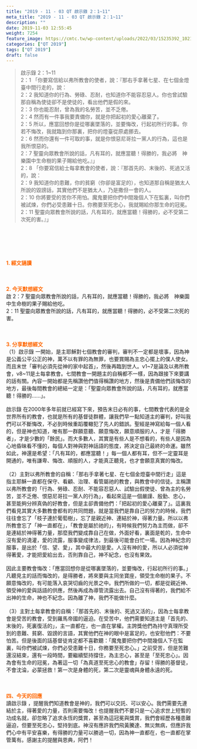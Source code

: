 ```yaml
---
title: "2019 - 11 - 03 QT 啟示錄 2：1~11"
meta_title: "2019 - 11 - 03 QT 啟示錄 2：1~11"
description: ""
date: 2019-11-03 12:55:45
weight: 7254
feature_image: https://cmtc.tw/wp-content/uploads/2022/03/15235392_10211799862337740_180693556567566654_o-1.webp
categories: ["QT 2019"]
tags: ["QT 2019"]
draft: false
---
```


<blockquote>啟示錄 2：1~11<br />
2：1 「你要寫信給以弗所教會的使者，說：『那右手拿著七星、在七個金燈臺中間行走的，說：<br />
2：2 我知道你的行為、勞碌、忍耐，也知道你不能容忍惡人。你也曾試驗那自稱為使徒卻不是使徒的，看出他們是假的來。<br />
2：3 你也能忍耐，曾為我的名勞苦，並不乏倦。<br />
2：4 然而有一件事我要責備你，就是你把起初的愛心離棄了。<br />
2：5 所以，應當回想你是從哪裏墜落的，並要悔改，行起初所行的事。你若不悔改，我就臨到你那裏，把你的燈臺從原處挪去。<br />
2：6 然而你還有一件可取的事，就是你恨惡尼哥拉一黨人的行為，這也是我所恨惡的。<br />
2：7 聖靈向眾教會所說的話，凡有耳的，就應當聽！得勝的，我必將　神樂園中生命樹的果子賜給他吃。』」<br />
2：8 「你要寫信給士每拿教會的使者，說：『那首先的、末後的、死過又活的，說：<br />
2：9 我知道你的患難，你的貧窮（你卻是富足的），也知道那自稱是猶太人所說的毀謗話，其實他們不是猶太人，乃是撒但一會的人。<br />
2：10 你將要受的苦你不用怕。魔鬼要把你們中間幾個人下在監裏，叫你們被試煉，你們必受患難十日。你務要至死忠心，我就賜給你那生命的冠冕。<br />
2：11 聖靈向眾教會所說的話，凡有耳的，就應當聽！得勝的，必不受第二次死的害。』」</blockquote><br />
&nbsp;<br />
<br />
&nbsp;<br />
<br />
<span style="color: #ff6600;"><strong>1. </strong><strong>經文誦讀</strong></span><br />
<br />
<span style="color: #ff6600;"><strong> </strong></span><br />
<br />
<span style="color: #ff6600;"><strong>2. 今天默想</strong><strong>經文<br />
</strong></span>啟 2：7 聖靈向眾教會所說的話，凡有耳的，就應當聽！得勝的，我必將　神樂園中生命樹的果子賜給他吃。<br />
2：11 聖靈向眾教會所說的話，凡有耳的，就應當聽！得勝的，必不受第二次死的害。<br />
<br />
&nbsp;<br />
<br />
<span style="color: #ff6600;"><strong>3. 分享默想經文<br />
</strong></span>（1）啟示錄 一開始，是主耶穌對七個教會的審判，審判不一定都是壞事，因為神是公義公平公正的神，萬不以有罪的為無罪，也要賞賜為主忠心擺上的僕人使女。而且末世「審判必須先從神的家中起首」，然後再臨到世人。v1~7是論及以弗所教會，v8~11是土每拿教會。七間教會一開題主的自稱都不一樣，因為跟接下來要講的話有關。內容一開始都是先稱讚他們值得稱讚的地方，然後是責備他們該悔改的地方，最後每間教會的總結一定是：「聖靈向眾教會所說的話，凡有耳的，就應當聽！得勝的……」。<br />
<br />
啟示錄 在2000年多年前就已經寫下來，預告末日必有的事，七間教會代表的是全世界所有的教會，也就是所有的基督徒群體，讓我們早一點知道主的審判，好叫我們可以不斷悔改，不必到時候重蹈覆轍犯了先人的錯誤。聖經是神寫給每一個人看的，但是神也知道，唯有那一群願意聽、願意悔改，願意順服的人，才是「得勝者」，才是少數的「餘民」。而大多數人，其實是有些人是不想看的，有些人是因為心地昏昧看不懂的，每個人對神與對神話語的態度，將決定自己最終的命運。雖然如此，神還是希望：「凡有耳的，都應當聽！」每一個人都有耳，但不一定靈耳是開通的，唯有謙卑、悔改、順服的人，才能真正聽見，也才會願意真實的悔改。<br />
<br />
（2）主對以弗所教會的自稱：「那右手拿著七星、在七個金燈臺中間行走」這是指主耶穌一直都在保守、看顧、治理、看管屬祂的教會，與教會中的信徒。主稱讚以弗所教會的「行為、勞碌、忍耐、不能容忍惡人、試驗出假使徒、曾為主的名勞苦，並不乏倦、恨惡尼哥拉一黨人的行為」，看起來這是一個嚴謹、殷勤、忠心，甚至能夠分辨真偽的好教會，但是主卻責備他們：「把起初的愛心離棄了」。這裏我們看見其實大多數教會都有的共同問題，就是當我們是靠自己的努力的時候，我們往往會忘了「枝子連於葡萄樹」，忘了是親近神、連結於神，得著力量。所以以弗所教會忘了「神一直都在」，「教會是屬於祂的」，有時候我們努力為主而做，卻不是連結於神得著力量，那麼我們變成靠自己在做，外面好看，裏面是乾的，生命中沒有愛的澆灌，愛的流露，服事變成律法，到最後可能會白忙一場。因為神紀念的服事，是出於「信、望、愛」，其中最大的是愛。人沒有神的愛，所以人必須從神得著愛，才能把愛給出去，否則靠自己，神不紀念，也沒有果效。<br />
<br />
因此主要教會悔改：「應當回想你是從哪裏墜落的，並要悔改，行起初所行的事。」凡聽見主的話而悔改的，是得勝者，將來要與主同坐寶座，領受生命樹的果子。不願意悔改的，有可能落入哀哭切齒的光景之中。我們所做的一切，都是從親近神、領受神的愛與話語的供應，然後再成為導管流露出去。自己沒有得著的，我們給不出神的生命，神也不紀念。因為離了神，我們不能做什麼。<br />
<br />
（3）主對土每拿教會的自稱：「那首先的、末後的、死過又活的」，因為士每拿教會是受苦的教會，受到羅馬帝國的逼迫。在受苦中，他們需要知道主是「首先的、末後的，死裏復活的」，主一直都在，也一直在掌權。主誇獎他們為持守真理所受到的患難、貧窮、毀謗的言語，其實他們在神的眼中是富足的，也安慰他們：不要怕苦。但是後面的話基督徒肯定都不喜歡聽：「魔鬼要把你們中間幾個人下在監裏，叫你們被試煉，你們必受患難十日，你務要至死忠心。」之前受苦，但是苦難還沒結束，還有一段時間，要繼續堅持撐住，為主忠心，甚至是「至死忠心」。因為會有生命的冠冕，為著這一切「為真道至死忠心的教會」存留！得勝的基督徒，不會沈淪，必蒙拯救！第一次是身體的死，第二次是靈魂與身體永遠的死。<br />
<br />
&nbsp;<br />
<br />
<span style="color: #ff6600;"><strong>四、今天的回應</strong></span><br />
讀啟示錄 ，提醒我們知道教會是神的，我們可以交託、可以安心。我們需要先連結於主，得著愛的力量，否則需要悔改！也提醒我們不要只是一心追求世上短暫的功成名就，卻忽略了追求永恆的獎賞，甚至為這冠冕與獎賞，我們會經歷各種患難逼迫，但要至死忠心，堅持到底。神沒有應許我們飛黃騰達、無災無病，但應許我們心中有平安喜樂，有得勝的力量可以勝過一切，因為神一直都在，也一直都在掌管萬有。感謝主的提醒與恩典，阿們！
        